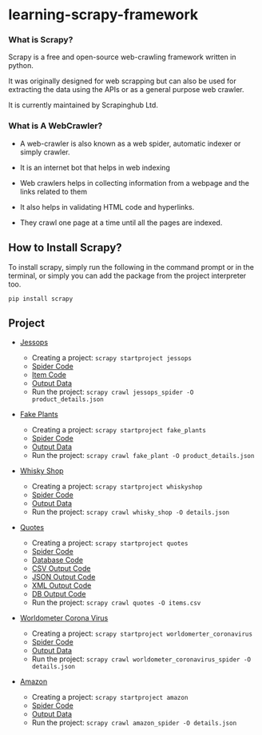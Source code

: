 # learning-scrapy-framework

###  What is Scrapy?

Scrapy is a free and open-source web-crawling framework written in python.

It was originally designed for web scrapping but can also be used for extracting the data using the APIs or as a general purpose web crawler.

It is currently maintained by Scrapinghub Ltd.

### What is A WebCrawler?

* A web-crawler is also known as a web spider, automatic indexer or simply crawler.

* It is an internet bot that helps in web indexing

* Web crawlers helps in collecting information from a webpage and the links related to them

* It also helps in validating HTML code and hyperlinks.

* They crawl one page at a time until all the pages are indexed.

## How to Install Scrapy?

To install scrapy, simply run the following in the command prompt or in the terminal, or simply you can add the package from the project interpreter too.

`pip install scrapy`


## Project

* [Jessops](/jessops)
    
    * Creating a project: `scrapy startproject jessops`
    * [Spider Code](/jessops/jessops/spiders/jessops_spider.py) 
    * [Item Code](/jessops/jessops/items.py) 
    * [Output Data](/jessops/product_details.json)
    * Run the project: `scrapy crawl jessops_spider -O product_details.json`

* [Fake Plants](/fake_plants)
    
    * Creating a project: `scrapy startproject fake_plants`
    * [Spider Code](/fake_plants/fake_plants/spiders/fake_plant.py)
    * [Output Data](/fake_plants/product_details.json)
    * Run the project: `scrapy crawl fake_plant -O product_details.json`

* [Whisky Shop](/whiskyshop)
    
    * Creating a project: `scrapy startproject whiskyshop`
    * [Spider Code](/whiskyshop/whiskyshop/spiders/whisky_shop.py)
    * [Output Data](/whiskyshop/details.json)
    * Run the project: `scrapy crawl whisky_shop -O details.json`
* [Quotes](/quotes)
    
    * Creating a project: `scrapy startproject quotes`
    * [Spider Code](/quotes/quotes/spiders/quotes_spider.py)
    * [Database Code](/quotes/quotes/database.py)
    * [CSV Output Code](/quotes/items.csv)
    * [JSON Output Code](/quotes/items.json)
    * [XML Output Code](/quotes/items.xml)
    * [DB Output Code](/quotes/myquote.db)
    * Run the project: `scrapy crawl quotes -O items.csv`
* [Worldometer Corona Virus](/worldometer_coronavirus)
    
    * Creating a project: `scrapy startproject worldomerter_coronavirus`
    * [Spider Code](/worldometer_coronavirus/worldometer_coronavirus/spiders/worldometer_coronavirus_spider.py)
    * [Output Data](/worldometer_coronavirus/details.json)
    * Run the project: `scrapy crawl worldometer_coronavirus_spider -O details.json`
* [Amazon](/amazon)
    
    * Creating a project: `scrapy startproject amazon`
    * [Spider Code](/amazon/amazon/spiders/amazon_spider.py)
    * [Output Data](/amazon/details.json)
    * Run the project: `scrapy crawl amazon_spider -O details.json`

